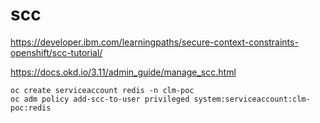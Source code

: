 # scc

https://developer.ibm.com/learningpaths/secure-context-constraints-openshift/scc-tutorial/

https://docs.okd.io/3.11/admin_guide/manage_scc.html

```shell
oc create serviceaccount redis -n clm-poc
oc adm policy add-scc-to-user privileged system:serviceaccount:clm-poc:redis
```
